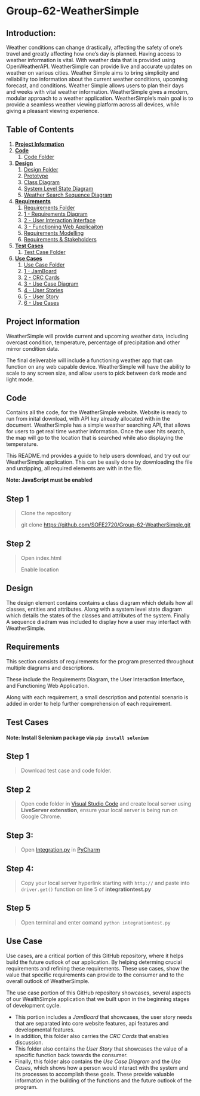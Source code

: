 # Group-62-WeatherSimple
## Introduction: 
Weather conditions can change drastically, affecting the safety of one’s travel and greatly affecting how one’s day is planned. Having access to weather information is vital. With weather data that is provided using OpenWeatherAPI. WeatherSimple can provide live and accurate updates on weather on various cities. Weather Simple aims to bring simplicity and reliability too information about the current weather conditions, upcoming forecast, and conditions. Weather Simple allows users to plan their days and weeks with vital weather information. WeatherSimple gives a modern, modular approach to a weather application. WeatherSimple’s main goal is to provide a seamless weather viewing platform across all devices, while giving a pleasant viewing experience. 

## Table of Contents 
1. [**Project Information**](#Project-Information)
2. [**Code**](#Code)
    1. [Code Folder](https://github.com/ZirakM/Weather-Simple/tree/main/Code)
3. [**Design**](#Design)
    1. [Design Folder](https://github.com/ZirakM/Weather-Simple/tree/main/Design)
    2. [Prototype](https://github.com/ZirakM/Weather-Simple/tree/main/Design/Prototype)
    3. [Class Diagram](https://github.com/ZirakM/Weather-Simple/blob/main/Design/Class%20Diagram.png)
    4. [System Level State Diagram](https://github.com/ZirakM/Weather-Simple/blob/main/Design/System%20Level%20State%20Diagram.JPG)
    5. [Weather Search Sequence Diagram](https://github.com/ZirakM/Weather-Simple/blob/main/Design/Weather%20Search%20Sequence%20Diagram.JPG)   
4. [**Requirements**](#Requirements)
    1. [Requirements Folder](https://github.com/ZirakM/Weather-Simple/tree/main/Requirements)
    2. [1 - Requirements Diagram](https://github.com/ZirakM/Weather-Simple/blob/main/Requirements/1%20-%20Requirements%20Diagram.pdf)
    3. [2 - User Interaction Interface](https://github.com/ZirakM/Weather-Simple/blob/main/Requirements/2%20-%20User%20Interaction%20Interface.pdf)
    4. [3 - Functioning Web Applicaiton](https://github.com/ZirakM/Weather-Simple/blob/main/Requirements/3%20-%20Functioning%20Web%20Application.pdf)
    5. [Requirements Modelling](https://github.com/SOFE2720/Group-62-WeatherSimple/blob/main/Requirements/Requirements%20Modelling.pdf)
    6. [Requirements & Stakeholders](https://github.com/SOFE2720/Group-62-WeatherSimple/blob/main/Requirements/Requirements.pdf)
5. [**Test Cases**](#Test-Cases)
    1. [Test Case Folder](https://github.com/SOFE2720/Group-62-WeatherSimple/tree/main/Test%20Case)
6. [**Use Cases**](#Use-Cases)
    1. [Use Case Folder](https://github.com/SOFE2720/Group-62-WeatherSimple/tree/main/Use%20Cases)
    2. [1 - JamBoard](https://github.com/SOFE2720/Group-62-WeatherSimple/tree/main/Use%20Cases/1%20-%20JamBoard)
    3. [2 - CRC Cards](https://github.com/SOFE2720/Group-62-WeatherSimple/tree/main/Use%20Cases/2%20-%20CRC%20Cards)
    4. [3 - Use Case Diagram](https://github.com/SOFE2720/Group-62-WeatherSimple/blob/main/Use%20Cases/3%20-%20Use%20Case%20Diagram.pdf)
    5. [4 - User Stories](https://github.com/SOFE2720/Group-62-WeatherSimple/blob/main/Use%20Cases/4%20-%20User%20Stories.pdf)
    6. [5 - User Story](https://github.com/SOFE2720/Group-62-WeatherSimple/blob/main/Use%20Cases/5%20-%20User%20Story.pdf)
    7. [6 - Use Cases](https://github.com/SOFE2720/Group-62-WeatherSimple/blob/main/Use%20Cases/6%20-%20Use%20Cases.pdf)

## Project Information

WeatherSimple will provide current and upcoming weather data, including overcast condition, temperature, percentage of precipitation and other mirror condition data. 

The final deliverable will include a functioning weather app that can function on any web capable device. WeatherSimple will have the ability to scale to any screen size, and allow users to pick between dark mode and light mode.

## **Code**

Contains all the code, for the WeatherSimple website. Website is ready to run from inital download, with API key already allocated with in the document. WeatherSimple has a simple weather searching API, that allows for users to get real time weather information. Once the user hits search, the map will go to the location that is searched while also displaying the temperature. 

This README.md provides a guide to help users download, and try out our WeatherSimple application. This can be easily done by downloading the file and unzipping, all required elements are with in the file. 

**Note: JavaScript must be enabled**

## **Step 1**
>Clone the repository 
>
>git clone https://github.com/SOFE2720/Group-62-WeatherSimple.git

## **Step 2**
>Open index.html 
>
>Enable location

## **Design**

The design element contains contains a class diagram which details how all classes, entities and attributes. Along with a system level state diagram which details the states of the classes and attributes of the system. Finally A sequence diadram was included to display how a user may interfact with WeatherSimple. 

## **Requirements**

This section consists of  requirements for the program presented throughout multiple diagrams and descriptions. 

These include the Requirements Diagram, the User Interaction Interface, and Functioning Web Application. 

Along with each requirement, a small description and potential scenario is added in order to help further comprehension of each requirement. 

## **Test Cases**

#### Note: Install Selenium package via `pip install selenium`
## **Step 1**
>Download test case and code folder. 

## **Step 2**
>Open code folder in [Visual Studio Code](https://code.visualstudio.com/download) and create local server using **LiveServer extenstion**, ensure your local server is being run on   Google Chrome. 

## **Step 3:** 
>Open [Integration.py](https://github.com/SOFE2720/Group-62-WeatherSimple/blob/main/Testing%20Model/integrationtest.py) in [PyCharm](https://www.jetbrains.com/pycharm/download/#section=windows)

## **Step 4:** 
>Copy your local server hyperlink starting with `http://`  and paste into `driver.get()` function on line 5 of **integrationtest.py**

## **Step 5** 
>Open terminal and enter comand `python integrationtest.py` 


## **Use Case**

Use cases, are a critical portion of this GitHub repository, where it helps build the future outlook of our application. By helping determing crucial requirements and refining these requirements. These use cases, show the value that specific requirements can provide to the consumer and to the overall outlook of WeatherSimple.

The use case portion of this GitHub repository showcases, several aspects of our WealthSimple application that we built upon in the beginning stages of development cycle.
- This portion includes a *JamBoard* that showcases, the user story needs that are separated into core website features, api features and developmental features. 
- In addition, this folder also carries the *CRC Cards* that enables discussion. 
- This folder also contains the *User Story* that showcases the value of a specific function back towards the consumer. 
- Finally, this folder also contains the *Use Case Diagram* and the *Use Cases*, which shows how a person would interact with the system and its processes to accomplish these goals. These provide valuable information in the building of the functions and the future outlook of the program. 

